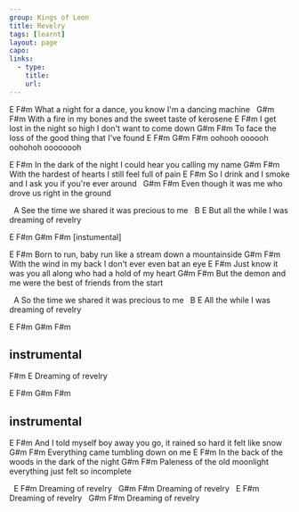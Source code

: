 ```yaml
---
group: Kings of Leon
title: Revelry
tags: [learnt]
layout: page
capo: 
links: 
  - type: 
    title: 
    url: 
---
```



E                                                   F#m
What a night for a dance, you know I'm a dancing machine
&nbsp;      G#m                                             F#m
With a fire in my bones and the sweet taste of kerosene
E                                                   F#m
I get lost in the night so high I don't want to come down
G#m                                             F#m
To face the loss of the good thing that I've found
E         F#m    G#m    F#m
oohooh oooooh oohohoh oooooooh

E                                                   F#m
In the dark of the night I could hear you calling my name
G#m                                             F#m
With the hardest of hearts I still feel full of pain
E                                                   F#m
So I drink and I smoke and I ask you if you're ever around
&nbsp;     G#m                                             F#m
Even though it was me who drove us right in the ground

&nbsp;         A
See the time we shared it was precious to me
&nbsp;                          B           E
But all the while I was dreaming of revelry

E  F#m G#m  F#m
[instumental]

E                                                   F#m
Born to run, baby run like a stream down a mountainside
G#m                                             F#m
With the wind in my back I don't ever even bat an eye
E                                                   F#m
Just know it was you all along who had a hold of my heart
G#m                                             F#m
But the demon and me were the best of friends from the start

&nbsp;       A
So the time we shared it was precious to me
&nbsp;           B           E
All the while I was dreaming of revelry

E  F#m G#m  F#m
## instrumental

F#m             E
Dreaming of revelry

E  F#m G#m  F#m
## instrumental

E                                                   F#m
And I told myself boy away you go, it rained so hard it felt like snow
G#m                              F#m
Everything came tumbling down on me
E                                                   F#m
In the back of the woods in the dark of the night
G#m                                             F#m
Paleness of the old moonlight everything just felt so incomplete

&nbsp;              E     F#m
Dreaming of revelry
&nbsp;              G#m    F#m
Dreaming of revelry
&nbsp;              E     F#m
Dreaming of revelry
&nbsp;              G#m    F#m
Dreaming of revelry

